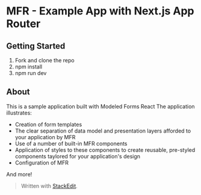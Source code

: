 # MFR - Example App with Next.js App Router
## Getting Started

 1. Fork and clone the repo
 2. npm install
 3. npm run dev

## About

This is a sample application built with Modeled Forms React The application illustrates:

 - Creation of form templates
 - The clear separation of data model and presentation layers afforded to your application by MFR
 - Use of a number of built-in MFR components
 - Application of styles to these components to create reusable, pre-styled components taylored for your application's design
 - Configuration of MFR

And more!

> Written with [StackEdit](https://stackedit.io/).